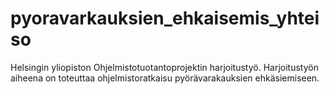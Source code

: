 # pyoravarkauksien_ehkaisemis_yhteiso
Helsingin yliopiston Ohjelmistotuotantoprojektin harjoitustyö. Harjoitustyön aiheena on toteuttaa ohjelmistoratkaisu pyörävarakauksien ehkäsiemiseen.
